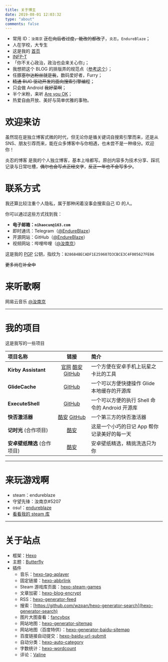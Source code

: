 ```yaml
---
title: 关于博主
date: 2019-08-01 12:03:32
type: "about"
comments: false
---
```


- 常用 ID：`汝南京` ~~正在向后者过度，能改的都改了~~，`炎忍`，`EndureBlaze`；
- 人在学校，大专生
- 这是我的 [首页](https://endureblaze.cn)
- [INFP-T](https://www.16personalities.com/ch/infp-%E4%BA%BA%E6%A0%BC)
- 「你不关心政治，政治也会来关心你」；
- 我想把这个 BLOG 的排版弄的规范点（[参考这个](https://github.com/sparanoid/chinese-copywriting-guidelines)）；
- 任豚~~塞尔达粉丝就是我~~，数码爱好者，Furry；
- ~~精通 BUG 驱动开发的面向搜索引擎编程~~；
- 只会做 Android ~~我好菜啊~~；
- 半个米粉，来听 [Are you OK](https://www.bilibili.com/video/av2271112)；
- 热爱自由开放、美好与简单优雅的事物。

# 欢迎来访

虽然现在是独立博客式微的时代，但无论你是循关键词自搜索引擎而来，还是从 SNS、朋友引荐而来，能在众多博客中与你相遇，也未尝不是一种缘分。欢迎你！

炎忍的博客 是我的个人独立博客，基本上啥都写。原创内容多为技术分享、踩坑记录与日常吐槽，~~偶尔也会写点正经文字~~，~~反正一年也不会写多少~~。

# 联系方式

我还算比较注重个人隐私，属于那种闲着没事会搜索自己 ID 的人。

你可以通过这些方式找到我：

- **电子邮箱：`nihaocun@163.com`**
- 即时通讯：Telegram（[@EndureBlaze](https://t.me/endureblaze)）
- 开源网站：GitHub（[@EndureBlaze](https://github.com/endureblaze)）
- 视频网站：哔哩哔哩（[@汝南京](https://space.bilibili.com/21696748)）

这是我的 [PGP](/PGP) 公钥，指纹为：`B28684BECADF1E259607D3CBCE3C4F005627FE06`

~~更多尚在补全中~~

# 来听歌啊

网易云音乐 [@汝南京](https://music.163.com/#/user/home?id=323833067)

<div class="aplayer" data-id="3111066489" data-server="netease" data-type="playlist" data-autoplay="false" "data-mode:circulation"></div>

---

# 我的项目

这是我写的一些项目

| 项目名称                    |                                                  链接                                                   | 简介                                           |
| :-------------------------- | :-----------------------------------------------------------------------------------------------------: | :--------------------------------------------- |
| **Kirby Assistant**         | [官网](https://kirby.endureblaze.cn/) [酷安]() [GitHub](https://github.com/EndureBlaze/Kirby-Assistant) | 一个方便在安卓手机上玩星之卡比的工具           |
| **GlideCache**              |                           [GitHub](https://github.com/EndureBlaze/GlideCache)                           | 一个可以方便快捷操作 Glide 本地缓存的开源库    |
| **ExecuteShell**            |                          [GitHub](https://github.com/EndureBlaze/ExecuteShell)                          | 一个可以方便的执行 Shell 命令的 Android 开源库 |
| **快否激活器**              |   [酷安](https://www.coolapk.com/apk/237389) [GitHub](https://github.com/EndureBlaze/ActivateBenchaf)   | 一个第三方的快否激活器                         |
| **记时光** (合作项目)       |                       [酷安](https://www.coolapk.com/apk/com.ifreedomer.timenote)                       | 这是一个小巧的日记 App 帮你记录美好的每一天    |
| **安卓壁纸精选** (合作项目) |                    [酷安](https://www.coolapk.com/apk/com.ifreedomer.lovewallpaper)                     | 安卓壁纸精选，精挑洗选只为你                   |

---

# 来玩游戏啊

- steam：endureblaze
- 守望先锋：汝南京#5207
- osu!：[endureblaze](https://osu.ppy.sh/users/14037205)
- [看看我的 steam 库](/steamgames)

---

# 关于站点

- 框架：[Hexo](https://hexo.io/)
- 主题：[Butterfly](https://github.com/jerryc127/hexo-theme-butterfly)
- 插件
  - 音乐：[hexo-tag-aplayer](https://github.com/MoePlayer/hexo-tag-aplayer)
  - 固定链接：[hexo-abbrlink](https://github.com/rozbo/hexo-abbrlink)
  - Steam 游戏库页面：[hexo-steam-games](https://github.com/HCLonely/hexo-steam-games)
  - 文章加密：[hexo-blog-encrypt](https://github.com/MikeCoder/hexo-blog-encrypt)
  - RSS：[hexo-generator-feed](https://github.com/hexojs/hexo-generator-feed)
  - 搜索：[https://github.com/wzpan/hexo-generator-search](hexo-generator-search)
  - 图片大图查看：[fancybox](https://fancyapps.com/fancybox/3/)
  - 网站地图：[hexo-generator-sitemap](https://github.com/hexojs/hexo-generator-sitemap)
  - 网站地图（百度特供）：[hexo-generator-baidu-sitemap](https://github.com/coneycode/hexo-generator-baidu-sitemap)
  - 百度链接自动提交：[hexo-baidu-url-submit](https://github.com/huiwang/hexo-baidu-url-submit)
  - 自动分类：[hexo-auto-category](https://github.com/xu-song/hexo-auto-category)
  - 字数统计：[hexo-wordcount](https://github.com/willin/hexo-wordcount)
  - 评论：[Valine](https://github.com/xCss/Valine)
